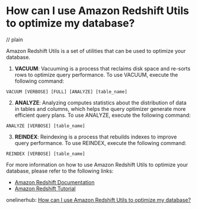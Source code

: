 # How can I use Amazon Redshift Utils to optimize my database?
// plain

Amazon Redshift Utils is a set of utilities that can be used to optimize your database.

1. **VACUUM**: Vacuuming is a process that reclaims disk space and re-sorts rows to optimize query performance. To use VACUUM, execute the following command:
```
VACUUM [VERBOSE] [FULL] [ANALYZE] [table_name]
```
2. **ANALYZE**: Analyzing computes statistics about the distribution of data in tables and columns, which helps the query optimizer generate more efficient query plans. To use ANALYZE, execute the following command:
```
ANALYZE [VERBOSE] [table_name]
```
3. **REINDEX**: Reindexing is a process that rebuilds indexes to improve query performance. To use REINDEX, execute the following command:
```
REINDEX [VERBOSE] [table_name]
```

For more information on how to use Amazon Redshift Utils to optimize your database, please refer to the following links:

- [Amazon Redshift Documentation](https://docs.aws.amazon.com/redshift/latest/dg/r_VACUUM.html)
- [Amazon Redshift Tutorial](https://aws.amazon.com/redshift/tutorials/)

onelinerhub: [How can I use Amazon Redshift Utils to optimize my database?](https://onelinerhub.com/amazon-redshift/how-can-i-use-amazon-redshift-utils-to-optimize-my-database)
